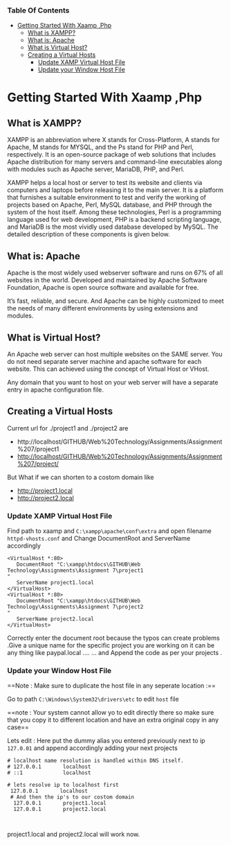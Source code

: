 ### Table Of Contents
- [Getting Started With Xaamp ,Php](#getting-started-with-xaamp-php)
  - [What is XAMPP?](#what-is-xampp)
  - [What is: Apache](#what-is-apache)
  - [What is Virtual Host?](#what-is-virtual-host)
  - [Creating a Virtual Hosts](#creating-a-virtual-hosts)
    - [Update XAMP Virtual Host File](#update-xamp-virtual-host-file)
    - [Update your Window Host File](#update-your-window-host-file)

# Getting Started With Xaamp ,Php

## What is XAMPP?
XAMPP is an abbreviation where X stands for Cross-Platform, A stands for Apache, M stands for MYSQL, and the Ps stand for PHP and Perl, respectively. It is an open-source package of web solutions that includes Apache distribution for many servers and command-line executables along with modules such as Apache server, MariaDB, PHP, and Perl.

XAMPP helps a local host or server to test its website and clients via computers and laptops before releasing it to the main server. It is a platform that furnishes a suitable environment to test and verify the working of projects based on Apache, Perl, MySQL database, and PHP through the system of the host itself. Among these technologies, Perl is a programming language used for web development, PHP is a backend scripting language, and MariaDB is the most vividly used database developed by MySQL. The detailed description of these components is given below.

## What is: Apache
Apache is the most widely used webserver software and runs on 67% of all websites in the world. Developed and maintained by Apache Software Foundation, Apache is open source software and available for free.

It’s fast, reliable, and secure. And Apache can be highly customized to meet the needs of many different environments by using extensions and modules.

## What is Virtual Host?
An Apache web server can host multiple websites on the SAME server. You do not need separate server machine and apache software for each website. This can achieved using the concept of Virtual Host or VHost.

Any domain that you want to host on your web server will have a separate entry in apache configuration file.



## Creating a Virtual Hosts

 Current url for ./project1 and ./project2 are 

- http://localhost/GITHUB/Web%20Technology/Assignments/Assignment%207/project1
- <http://localhost/GITHUB/Web%20Technology/Assignments/Assignment%207/project/>

But What if we can shorten to a costom domain like
- http://project1.local
- http://project2.local

### Update XAMP Virtual Host File

 Find path to xaamp and  `C:\xampp\apache\conf\extra` and open filename 
`httpd-vhosts.conf` and Change DocumentRoot and ServerName accordingly

 ```CONF
 <VirtualHost *:80>
    DocumentRoot "C:\xampp\htdocs\GITHUB\Web Technology\Assignments\Assignment 7\project1
"
    ServerName project1.local
</VirtualHost>
<VirtualHost *:80>
    DocumentRoot "C:\xampp\htdocs\GITHUB\Web Technology\Assignments\Assignment 7\project2
"
    ServerName project2.local
</VirtualHost>
 
 ```

 Correctly enter the document root because the typos can create problems .Give a unique name for the specific project you are working on it can be any thing like paypal.local .... ... 
 and Append the code as per your projects .

### Update your Window Host File

==Note : Make sure to duplicate the host file in any seperate location :==


 Go to path `C:\Windows\System32\drivers\etc` to edit `host` file  

            
==note : Your system cannot allow yo to edit directly there so make sure that you copy it to different location and have an extra original copy in any case==
            
Lets edit : Here put the dummy alias you entered previously next to ip `127.0.01` and append accordingly adding your next projects
```
# localhost name resolution is handled within DNS itself.
# 127.0.0.1       localhost
# ::1             localhost

# lets resolve ip to localhost first
 127.0.0.1       localhost
 # And then the ip's to our costom domain
  127.0.0.1       project1.local
  127.0.0.1       project2.local



```
project1.local and project2.local will work now.
